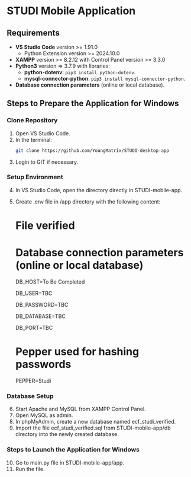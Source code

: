 # STUDI Mobile Application

## Requirements
- **VS Studio Code** version >= 1.91.0
  - Python Extension version >= 2024.10.0
- **XAMPP** version >= 8.2.12 with Control Panel version >= 3.3.0
- **Python3** version => 3.7.9 with libraries:
    - **python-dotenv**: `pip3 install python-dotenv`.
    - **mysql-connector-python**: `pip3 install mysql-connector-python`. 
- **Database connection parameters** (online or local database).

## Steps to Prepare the Application for Windows

### Clone Repository
1. Open VS Studio Code.
2. In the terminal:
   ```bash
   git clone https://github.com/YoungMatrix/STUDI-desktop-app
3. Login to GIT if necessary.

### Setup Environment
4. In VS Studio Code, open the directory directly in STUDI-mobile-app.
5. Create .env file in /app directory with the following content:
    # File verified

    # Database connection parameters (online or local database)
    DB_HOST=To Be Completed

    DB_USER=TBC

    DB_PASSWORD=TBC

    DB_DATABASE=TBC

    DB_PORT=TBC

    # Pepper used for hashing passwords
    PEPPER=Studi

### Database Setup
6. Start Apache and MySQL from XAMPP Control Panel.
7. Open MySQL as admin.
8. In phpMyAdmin, create a new database named ecf_studi_verified.
9. Import the file ecf_studi_verified.sql from STUDI-mobile-app/db directory into the newly created database.

### Steps to Launch the Application for Windows
10. Go to main.py file in STUDI-mobile-app/app.
11. Run the file.
